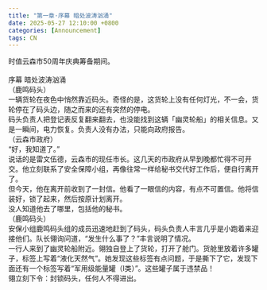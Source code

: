 ```yaml
---
title: "第一章·序幕 暗处波涛汹涌"
date: 2025-05-27 12:10:00 +0800
categories: [Announcement]
tags: CN
---
```

时值云森市50周年庆典筹备期间。<br/>
<br/>
序幕 暗处波涛汹涌<br/>
（鹿鸣码头）<br/>
一辆货轮在夜色中悄然靠近码头。奇怪的是，这货轮上没有任何灯光，不一会，货轮停在了码头边，随之而来的还有突然的停电。<br/>
码头负责人把登记表反复翻来翻去，也没能找到这辆「幽灵轮船」的相关信息。又是一瞬间，电力恢复。负责人没有办法，只能向政府报告。<br/>
（云森市政府）<br/>
“好，我知道了。”<br/>
说话的是雷文伍德，云森市的现任市长。这几天的市政府从早到晚都忙得不可开交。他立刻联系了安全保障小组，再像往常一样给秘书交代好工作后，便自行离开了。<br/>
但今天，他在离开前收到了一封信。他看了一眼信的内容，有点不可置信。他将信装好，锁了起来，然后按原计划离开。<br/>
没人知道他去了哪里，包括他的秘书。<br/>
（鹿鸣码头）<br/>
安保小组鹿鸣码头组的成员迅速地赶到了码头，码头负责人丰言几乎是小跑着来迎接他们。队长翎询问道，“发生什么事了？”丰言说明了情况。<br/>
一行人来到了幽灵轮船附近。翎独自登上了货轮，打开了舱门。货舱里放着许多罐子，标签上写着“液化天然气”。她发现这些标签有点问题，于是撕下了它，发现下面还有一个标签写着“军用级能量罐（I类）”。这些罐子属于违禁品！<br/>
翎立刻下令：封锁码头，任何人不得进出。<br/>
